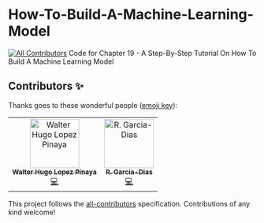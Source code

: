 # How-To-Build-A-Machine-Learning-Model
[![All Contributors](https://img.shields.io/badge/all_contributors-2-orange.svg?style=flat-square)](#contributors)
Code for Chapter 19 -  A Step-By-Step Tutorial On How To Build A Machine Learning Model

## Contributors ✨

Thanks goes to these wonderful people ([emoji key](https://allcontributors.org/docs/en/emoji-key)):

<!-- ALL-CONTRIBUTORS-LIST:START - Do not remove or modify this section -->
<!-- prettier-ignore -->
<table>
  <tr>
    <td align="center"><a href="http://warvito.github.io"><img src="https://avatars3.githubusercontent.com/u/4493399?v=4" width="100px;" alt="Walter Hugo Lopez Pinaya"/><br /><sub><b>Walter Hugo Lopez Pinaya</b></sub></a><br /><a href="https://github.com/MLMH-Lab/How-To-Build-A-Machine-Learning-Model/commits?author=Warvito" title="Code">💻</a></td>
    <td align="center"><a href="https://garciadias.github.io"><img src="https://avatars2.githubusercontent.com/u/13746582?v=4" width="100px;" alt="R. Garcia-Dias"/><br /><sub><b>R. Garcia-Dias</b></sub></a><br /><a href="https://github.com/MLMH-Lab/How-To-Build-A-Machine-Learning-Model/commits?author=garciadias" title="Code">💻</a></td>
  </tr>
</table>

<!-- ALL-CONTRIBUTORS-LIST:END -->

This project follows the [all-contributors](https://github.com/all-contributors/all-contributors) specification. Contributions of any kind welcome!